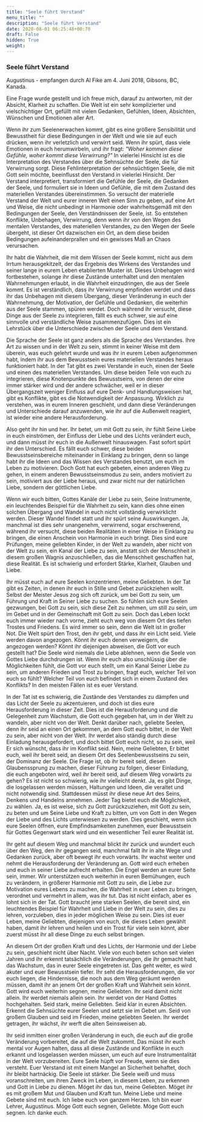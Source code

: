 ```yaml
---
title: "Seele führt Verstand"
menu_title: ""
description: "Seele führt Verstand"
date: 2020-08-01 06:25:48+00:70
draft: False
hidden: True
weight:
---
```

### Seele führt Verstand

Augustinus - empfangen durch Al Fike am 4. Juni 2018, Gibsons, BC, Kanada.

Eine Frage wurde gestellt und ich freue mich, darauf zu antworten, mit der Absicht, Klarheit zu schaffen. Die Welt ist ein sehr komplizierter und vielschichtiger Ort, gefüllt mit vielen Gedanken, Gefühlen, Ideen, Absichten, Wünschen und Emotionen aller Art.

Wenn ihr zum Seelenerwachen kommt, gibt es eine größere Sensibilität und Bewusstheit für diese Bedingungen in der Welt und wie sie auf euch drücken, wenn ihr verletzlich und verwirrt seid. Wenn ihr spürt, dass viele Emotionen in euch herumwirbeln, und ihr fragt: *"Woher kommen diese Gefühle, woher kommt diese Verwirrung?"* In vielerlei Hinsicht ist es die Interpretation des Verstandes über die Sehnsüchte der Seele, die für Verwirrung sorgt. Diese Fehlinterpretation der sehnsüchtigen Seele, die mit Gott sein möchte, beeinflusst den Verstand in vielerlei Hinsicht. Der Verstand interpretiert, transformiert die Gefühle der Seele, die Gedanken der Seele, und formuliert sie in Ideen und Gefühle, die mit dem Zustand des materiellen Verstandes übereinstimmen. So versucht der materielle Verstand der Welt und eurer inneren Welt einen Sinn zu geben, auf eine Art und Weise, die nicht unbedingt in Harmonie oder wahrheitsgemäß mit den Bedingungen der Seele, den Verständnissen der Seele, ist. So entstehen Konflikte, Unbehagen, Verwirrung, denn wenn ihr von den Wegen des mentalen Verstandes, des materiellen Verstandes, zu den Wegen der Seele übergeht, ist dieser Ort dazwischen ein Ort, an dem diese beiden Bedingungen aufeinanderprallen und ein gewisses Maß an Chaos verursachen.

Ihr habt die Wahrheit, die mit dem Wissen der Seele kommt, nicht aus dem Irrtum herausgekitzelt, der das Ergebnis des Wirkens des Verstandes und seiner lange in eurem Leben etablierten Muster ist. Dieses Unbehagen wird fortbestehen, solange ihr diese Zustände unterhaltet und den mentalen Wahrnehmungen erlaubt, in die Wahrheit einzudringen, die aus der Seele kommt. Es ist verständlich, dass ihr Verwirrung empfinden werdet und dass ihr das Unbehagen mit diesem Übergang, dieser Veränderung in euch der Wahrnehmung, der Motivation, der Gefühle und Gedanken, die weiterhin aus der Seele stammen, spüren werdet. Doch während ihr versucht, diese Dinge aus der Seele zu integrieren, fällt es euch schwer, sie auf eine sinnvolle und verständliche Weise zusammenzufügen. Dies ist ein Lehrstück über die Unterschiede zwischen der Seele und dem Verstand.

Die Sprache der Seele ist ganz anders als die Sprache des Verstandes. Ihre Art zu wissen und in der Welt zu sein, stimmt in keiner Weise mit dem überein, was euch gelehrt wurde und was ihr in eurem Leben aufgenommen habt, indem ihr aus dem Bewusstsein eures materiellen Verstandes heraus funktioniert habt. In der Tat gibt es zwei Verstande in euch, einen der Seele und einen des materiellen Verstandes. Um diese beiden Teile von euch zu integrieren, diese Knotenpunkte des Bewusstseins, von denen der eine immer stärker wird und der andere schwächer, weil er in dieser Übergangszeit weniger Einfluss auf eure Denk- und Handlungsweisen hat, gibt es Konflikte, gibt es die Notwendigkeit der Anpassung. Wirklich zu verstehen, was in eurem Inneren geschieht, und dann diese Veränderungen und Unterschiede darauf anzuwenden, wie ihr auf die Außenwelt reagiert, ist wieder eine andere Herausforderung.

Also geht ihr hin und her. Ihr betet, um mit Gott zu sein, ihr fühlt Seine Liebe in euch einströmen, der Einfluss der Liebe und des Lichts verändert euch, und dann müsst ihr euch in die Außenwelt hinauswagen. Fast sofort spürt ihr den Unterschied. Es fällt euch schwer, diese beiden Bewusstseinsbereiche miteinander in Einklang zu bringen, denn so lange habt ihr die Ideen und das Wissen des Verstandes benutzt, um euch im Leben zu motivieren. Doch Gott hat euch gebeten, einen anderen Weg zu gehen, in einem anderen Bewusstseinsmodus zu sein, anders motiviert zu sein, motiviert aus der Liebe heraus, und zwar nicht nur der natürlichen Liebe, sondern der göttlichen Liebe.

Wenn wir euch bitten, Gottes Kanäle der Liebe zu sein, Seine Instrumente, ein leuchtendes Beispiel für die Wahrheit zu sein, kann dies ohne einen solchen Übergang und Wandel in euch nicht vollständig verwirklicht werden. Dieser Wandel findet statt und ihr spürt seine Auswirkungen. Ja, manchmal ist dies sehr unangenehm, verwirrend, sogar erschwerend, während ihr versucht, diese beiden Realitäten in einer Weise in Einklang zu bringen, die einen Anschein von Harmonie in euch bringt. Dies sind eure Prüfungen, meine geliebten Kinder, in der Welt zu wandeln, aber nicht von der Welt zu sein, ein Kanal der Liebe zu sein, anstatt sich der Menschheit in diesem großen Wagnis anzuschließen, das die Menschheit geschaffen hat, diese Realität. Es ist schwierig und erfordert Stärke, Klarheit, Glauben und Liebe.

Ihr müsst euch auf eure Seelen konzentrieren, meine Geliebten. In der Tat gibt es Zeiten, in denen ihr euch in Stille und Gebet zurückziehen wollt. Selbst der Meister Jesus zog sich oft zurück, um bei Gott zu sein, um Führung und Kraft in Seiner Liebe zu suchen. So fühlen sich eure Seelen gezwungen, bei Gott zu sein, sich diese Zeit zu nehmen, um still zu sein, um im Gebet und in der Gemeinschaft mit Gott zu sein. Doch das Leben lockt euch immer wieder nach vorne, zieht euch weg von diesem Ort des tiefen Trostes und Friedens. Es wird immer so sein, denn die Welt ist in großer Not. Die Welt spürt den Trost, den ihr gebt, und dass ihr ein Licht seid. Viele werden davon angezogen. Könnt ihr euch denen verweigern, die angezogen werden? Könnt ihr diejenigen abweisen, die Gott vor euch gestellt hat? Die Seele wird niemals die Liebe ablehnen, wenn die Seele von Gottes Liebe durchdrungen ist. Wenn ihr euch also unschlüssig über die Möglichkeiten fühlt, die Gott vor euch stellt, um ein Kanal Seiner Liebe zu sein, um anderen Frieden und Trost zu bringen, fragt euch, welcher Teil von euch so fühlt? Welcher Teil von euch befindet sich in einem Zustand des Konflikts? In den meisten Fällen ist es euer Verstand.

In der Tat ist es schwierig, die Zustände des Verstandes zu dämpfen und das Licht der Seele zu akzentuieren, und doch ist dies eure Herausforderung in dieser Zeit. Dies ist die Herausforderung und die Gelegenheit zum Wachstum, die Gott euch gegeben hat, um in der Welt zu wandeln, aber nicht von der Welt. Denkt darüber nach, geliebte Seelen, denn ihr seid an einen Ort gekommen, an dem Gott euch bittet, in der Welt zu sein, aber nicht von der Welt. Ihr werdet also ständig durch diese Einladung herausgefordert, und doch bittet Gott euch nicht, so zu sein, weil Er sich wünscht, dass ihr im Konflikt seid. Nein, meine Geliebten, Er bittet euch, weil ihr bereit seid, an diesem Ort des Seelenbewusstseins zu sein, der Dominanz der Seele. Die Frage ist, ob ihr bereit seid, diesen Glaubenssprung zu machen, dieser Führung zu folgen, dieser Einladung, die euch angeboten wird, weil ihr bereit seid, auf diesem Weg vorwärts zu gehen? Es ist nicht so schwierig, wie ihr vielleicht denkt. Ja, es gibt Dinge, die losgelassen werden müssen, Haltungen und Ideen, die veraltet und nicht notwendig sind. Stattdessen müsst ihr diese neue Art des Seins, Denkens und Handelns annehmen. Jeder Tag bietet euch die Möglichkeit, zu wählen. Ja, es ist weise, sich zu Gott zurückzuziehen, mit Gott zu sein, zu beten und um Seine Liebe und Kraft zu bitten, um von Gott in den Wegen der Liebe und des Lichts unterwiesen zu werden. Dies geschieht, wenn sich eure Seelen öffnen, eure Empfindsamkeiten zunehmen, euer Bewusstsein für Gottes Gegenwart stark wird und ein wesentlicher Teil eurer Realität ist.

Ihr geht auf diesem Weg und manchmal blickt ihr zurück und wundert euch über den Weg, den ihr gegangen seid, manchmal fallt ihr in alte Wege und Gedanken zurück, aber oft bewegt ihr euch vorwärts. Ihr wachst weiter und nehmt die Herausforderung der Veränderung an. Gott wird euch erheben und euch in seiner Liebe aufrecht erhalten. Die Engel werden an eurer Seite sein, immer. Wir unterstützen euch weiterhin in euren Bemühungen, euch zu verändern, in größerer Harmonie mit Gott zu sein, die Liebe zur Motivation eures Lebens zu machen, die Wahrheit in euer Leben zu bringen, verordnet und vermehrt in allem, was ihr tut. Das ist nicht einfach, aber es lohnt sich in der Tat. Gott braucht jene starken Seelen, die bereit sind, ein leuchtendes Beispiel für Wahrheit und Liebe in der Welt zu sein, dies zu lehren, vorzuleben, dies in jeder möglichen Weise zu sein. Dies ist euer Leben, meine Geliebten, diejenigen von euch, die dieses Leben gewählt haben, damit ihr lehren und heilen und ein Trost für viele sein könnt, aber zuerst müsst ihr all diese Dinge zu euch selbst bringen.

An diesem Ort der großen Kraft und des Lichts, der Harmonie und der Liebe zu sein, geschieht nicht über Nacht. Viele von euch beten schon seit vielen Jahren und ihr erkennt tatsächlich die Veränderungen, die ihr gemacht habt, das Wachstum, das in eurer Seele eingetreten ist. Das geht weiter, es wird akuter und euer Bewusstsein tiefer. Ihr seht die Herausforderungen, die vor euch liegen, die Hindernisse, die noch aus dem Weg geräumt werden müssen, damit ihr an jenem Ort der großen Kraft und Wahrheit sein könnt. Gott wird euch weiterhin segnen, meine Geliebten. Ihr seid damit nicht allein. Ihr werdet niemals allein sein. Ihr werdet von der Hand Gottes hochgehalten. Seid stark, meine Geliebten. Seid klar in euren Absichten. Erkennt die Sehnsüchte eurer Seelen und setzt sie im Gebet um. Seid von großem Glauben und seid im Frieden, meine geliebten Seelen. Ihr werdet getragen, ihr wächst, ihr werft die alten Seinsweisen ab.

Ihr seid inmitten einer großen Veränderung in euch, die euch auf die große Veränderung vorbereitet, die auf die Welt zukommt. Das müsst ihr euch mental vor Augen halten, dass all diese Zustände und Konflikte in euch erkannt und losgelassen werden müssen, um euch auf eure Instrumentalität in der Welt vorzubereiten. Eure Seele hüpft vor Freude, wenn sie dies versteht. Euer Verstand ist mit einem Mangel an Sicherheit behaftet, doch ihr bleibt hartnäckig. Die Seele ist stärker. Die Seele weiß und muss voranschreiten, um ihren Zweck im Leben, in diesem Leben, zu erkennen und Gott in Liebe zu dienen. Möget ihr das tun, meine Geliebten. Möget ihr es mit großem Mut und Glauben und Kraft tun. Meine Liebe und meine Gebete sind mit euch. Ich liebe euch von ganzem Herzen. Ich bin euer Lehrer, Augustinus. Möge Gott euch segnen, Geliebte. Möge Gott euch segnen. Ich danke euch.
